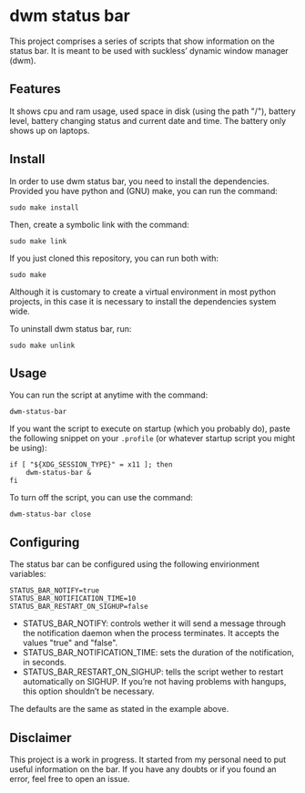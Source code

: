 # dwm status bar

This project comprises a series of scripts that show information on the status
bar. It is meant to be used with suckless’ dynamic window manager (dwm).

## Features

It shows cpu and ram usage, used space in disk (using the path "/"), battery
level, battery changing status and current date and time. The battery only shows
up on laptops.

## Install

In order to use dwm status bar, you need to install the dependencies. Provided
you have python and (GNU) make, you can run the command:
```
sudo make install
```
Then, create a symbolic link with the command:
```
sudo make link
```
If you just cloned this repository, you can run both with:
```
sudo make
```
Although it is customary to create a virtual environment in most python
projects, in this case it is necessary to install the dependencies system wide.

To uninstall dwm status bar, run:
```
sudo make unlink
```

## Usage

You can run the script at anytime with the command:
```
dwm-status-bar
```
If you want the script to execute on startup (which you probably do), paste the
following snippet on your `.profile` (or whatever startup script you might be
using):
```
if [ "${XDG_SESSION_TYPE}" = x11 ]; then
	dwm-status-bar &
fi
```
To turn off the script, you can use the command:
```
dwm-status-bar close
```

## Configuring

The status bar can be configured using the following envirionment variables:
```
STATUS_BAR_NOTIFY=true
STATUS_BAR_NOTIFICATION_TIME=10
STATUS_BAR_RESTART_ON_SIGHUP=false
```
- STATUS_BAR_NOTIFY: controls wether it will send a message through the
notification daemon when the process terminates. It accepts the values "true"
and "false".
- STATUS_BAR_NOTIFICATION_TIME: sets the duration of the notification, in
seconds.
- STATUS_BAR_RESTART_ON_SIGHUP: tells the script wether to restart automatically
on SIGHUP. If you’re not having problems with hangups, this option shouldn’t be
necessary.

The defaults are the same as stated in the example above.

## Disclaimer

This project is a work in progress. It started from my personal need to put
useful information on the bar. If you have any doubts or if you found an error,
feel free to open an issue.
